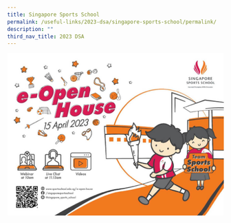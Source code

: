 ```yaml
---
title: Singapore Sports School
permalink: /useful-links/2023-dsa/singapore-sports-school/permalink/
description: ""
third_nav_title: 2023 DSA
---
```

![](/images/sss%20oh2023.jpg)